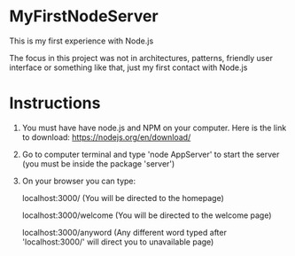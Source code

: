 # MyFirstNodeServer

This is my first experience with Node.js

The focus in this project was not in architectures, patterns, friendly user interface or something like that, just my first 
contact with Node.js 

# Instructions
1. You must have have node.js and NPM on your computer. Here is the link to download: https://nodejs.org/en/download/
2. Go to computer terminal and type 'node AppServer' to start the server (you must be inside the package 'server')
3. On your browser you can type:
   
   localhost:3000/  (You will be directed to the homepage)
  
   localhost:3000/welcome  (You will be directed to the welcome page)
   
   localhost:3000/anyword (Any different word typed after 'localhost:3000/' will direct you to unavailable page)
   

